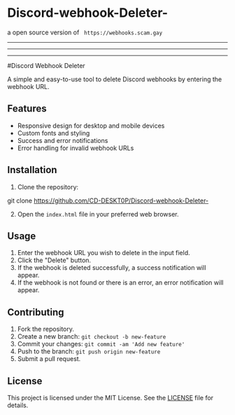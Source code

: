 # Discord-webhook-Deleter-
a open source version of `` https://webhooks.scam.gay``



------------------------------------------------------------------------------------------------------------------------
------------------------------------------------------------------------------------------------------------------------
------------------------------------------------------------------------------------------------------------------------

#Discord Webhook Deleter

A simple and easy-to-use tool to delete Discord webhooks by entering the webhook URL.

## Features

- Responsive design for desktop and mobile devices
- Custom fonts and styling
- Success and error notifications
- Error handling for invalid webhook URLs

## Installation

1. Clone the repository:

git clone https://github.com/CD-DESKT0P/Discord-webhook-Deleter-

2. Open the `index.html` file in your preferred web browser.

## Usage

1. Enter the webhook URL you wish to delete in the input field.
2. Click the "Delete" button.
3. If the webhook is deleted successfully, a success notification will appear.
4. If the webhook is not found or there is an error, an error notification will appear.

## Contributing

1. Fork the repository.
2. Create a new branch: `git checkout -b new-feature`
3. Commit your changes: `git commit -am 'Add new feature'`
4. Push to the branch: `git push origin new-feature`
5. Submit a pull request.

## License

This project is licensed under the MIT License. See the [LICENSE](LICENSE) file for details.
